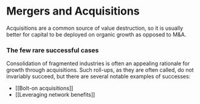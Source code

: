 # Mergers and Acquisitions

Acquisitions are a common source of value destruction, so it is usually better for capital to be deployed on organic growth as opposed to M&A.



### The few rare successful cases
Consolidation of fragmented industries is often an appealing rationale for growth through acquisitions. Such roll-ups, as they are often called, do not invariably succeed, but there are several notable examples of successes:
- [[Bolt-on acquisitions]]
- [[Leveraging network benefits]]



